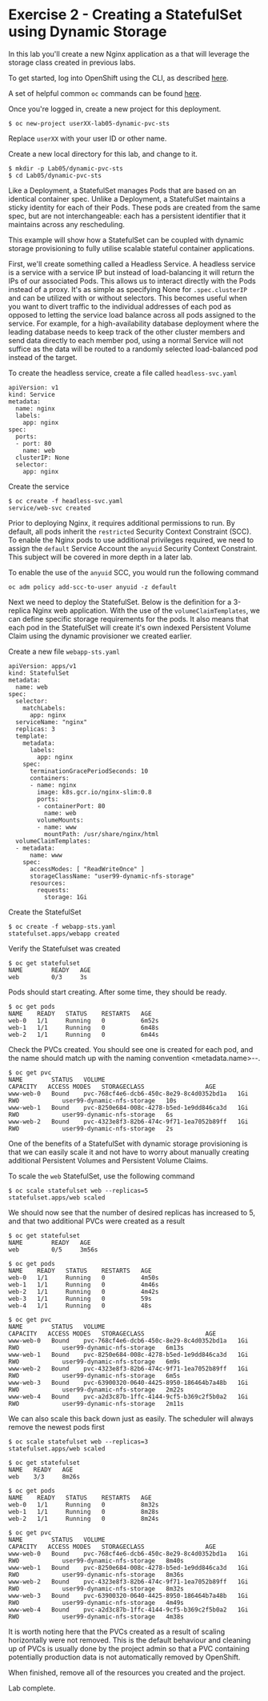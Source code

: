 # Exercise 2 - Creating a StatefulSet using Dynamic Storage

In this lab you'll create a new Nginx application as a that will leverage the storage class created in previous labs.

To get started, log into OpenShift using the CLI, as described [here](../Getting-started/log-in-to-openshift.md).

A set of helpful common `oc` commands can be found [here](../Getting-started/oc-commands.md).

Once you're logged in, create a new project for this deployment.

```
$ oc new-project userXX-lab05-dynamic-pvc-sts
```

Replace `userXX` with your user ID or other name.

Create a new local directory for this lab, and change to it.

```
$ mkdir -p Lab05/dynamic-pvc-sts
$ cd Lab05/dynamic-pvc-sts
```

Like a Deployment, a StatefulSet manages Pods that are based on an identical container spec. Unlike a Deployment, a StatefulSet maintains a sticky identity for each of their Pods. These pods are created from the same spec, but are not interchangeable: each has a persistent identifier that it maintains across any rescheduling.

This example will show how a StatefulSet can be coupled with dynamic storage provisioning to fully utilise scalable stateful container applications.

First, we'll create something called a Headless Service. A headless service is a service with a service IP but instead of load-balancing it will return the IPs of our associated Pods. This allows us to interact directly with the Pods instead of a proxy. It's as simple as specifying None for `.spec.clusterIP` and can be utilized with or without selectors. This becomes useful when you want to divert traffic to the individual addresses of each pod as opposed to letting the service load balance across all pods assigned to the service. For example, for a high-availability database deployment where the leading database needs to keep track of the other cluster members and send data directly to each member pod, using a normal Service will not suffice as the data will be routed to a randomly selected load-balanced pod instead of the target. 

To create the headless service, create a file called `headless-svc.yaml`

```
apiVersion: v1
kind: Service
metadata:
  name: nginx
  labels:
    app: nginx
spec:
  ports:
  - port: 80
    name: web
  clusterIP: None
  selector:
    app: nginx
```

Create the service

```
$ oc create -f headless-svc.yaml
service/web-svc created
```

Prior to deploying Nginx, it requires additional permissions to run. By default, all pods inherit the `restricted` Security Context Constraint (SCC). To enable the Nginx pods to use additional privileges required, we need to assign the `default` Service Account the `anyuid` Security Context Constraint. This subject will be covered in more depth in a later lab.

To enable the use of the `anyuid` SCC, you would run the following command

```
oc adm policy add-scc-to-user anyuid -z default
```

Next we need to deploy the StatefulSet. Below is the definition for a 3-replica Nginx web application. With the use of the `volumeClaimTemplates`, we can define specific storage requirements for the pods. It also means that each pod in the StatefulSet will create it's own indexed Persistent Volume Claim using the dynamic provisioner we created earlier. 

Create a new file `webapp-sts.yaml`

```
apiVersion: apps/v1
kind: StatefulSet
metadata:
  name: web
spec:
  selector:
    matchLabels:
      app: nginx
  serviceName: "nginx"
  replicas: 3
  template:
    metadata:
      labels:
        app: nginx
    spec:
      terminationGracePeriodSeconds: 10
      containers:
      - name: nginx
        image: k8s.gcr.io/nginx-slim:0.8
        ports:
        - containerPort: 80
          name: web
        volumeMounts:
        - name: www
          mountPath: /usr/share/nginx/html
  volumeClaimTemplates:
  - metadata:
      name: www
    spec:
      accessModes: [ "ReadWriteOnce" ]
      storageClassName: "user99-dynamic-nfs-storage"
      resources:
        requests:
          storage: 1Gi
```

Create the StatefulSet

```
$ oc create -f webapp-sts.yaml
statefulset.apps/webapp created
```


Verify the Statefulset was created

```
$ oc get statefulset
NAME        READY   AGE
web         0/3     3s
```

Pods should start creating. After some time, they should be ready.
```
$ oc get pods
NAME    READY   STATUS    RESTARTS   AGE
web-0   1/1     Running   0          6m52s
web-1   1/1     Running   0          6m48s
web-2   1/1     Running   0          6m44s
```

Check the PVCs created. You should see one is created for each pod, and the name should match up with the naming convention <metadata.name>-<sts-name>-<index>.
```
$ oc get pvc
NAME        STATUS   VOLUME                                     CAPACITY   ACCESS MODES   STORAGECLASS                 AGE
www-web-0   Bound    pvc-768cf4e6-dcb6-450c-8e29-8c4d0352bd1a   1Gi        RWO            user99-dynamic-nfs-storage   10s
www-web-1   Bound    pvc-8250e684-008c-4278-b5ed-1e9dd846ca3d   1Gi        RWO            user99-dynamic-nfs-storage   6s
www-web-2   Bound    pvc-4323e8f3-82b6-474c-9f71-1ea7052b89ff   1Gi        RWO            user99-dynamic-nfs-storage   2s
```

One of the benefits of a StatefulSet with dynamic storage provisioning is that we can easily scale it and not have to worry about manually creating additional Persistent Volumes and Persistent Volume Claims.

To scale the `web` StatefulSet, use the following command
```
$ oc scale statefulset web --replicas=5
statefulset.apps/web scaled
```

We should now see that the number of desired replicas has increased to 5, and that two additional PVCs were created as a result
```
$ oc get statefulset
NAME        READY   AGE
web         0/5     3m56s

$ oc get pods
NAME    READY   STATUS    RESTARTS   AGE
web-0   1/1     Running   0          4m50s
web-1   1/1     Running   0          4m46s
web-2   1/1     Running   0          4m42s
web-3   1/1     Running   0          59s
web-4   1/1     Running   0          48s

$ oc get pvc
NAME        STATUS   VOLUME                                     CAPACITY   ACCESS MODES   STORAGECLASS                 AGE
www-web-0   Bound    pvc-768cf4e6-dcb6-450c-8e29-8c4d0352bd1a   1Gi        RWO            user99-dynamic-nfs-storage   6m13s
www-web-1   Bound    pvc-8250e684-008c-4278-b5ed-1e9dd846ca3d   1Gi        RWO            user99-dynamic-nfs-storage   6m9s
www-web-2   Bound    pvc-4323e8f3-82b6-474c-9f71-1ea7052b89ff   1Gi        RWO            user99-dynamic-nfs-storage   6m5s
www-web-3   Bound    pvc-63900320-0640-4425-8950-186464b7a48b   1Gi        RWO            user99-dynamic-nfs-storage   2m22s
www-web-4   Bound    pvc-a2d3c87b-1ffc-4144-9cf5-b369c2f5b0a2   1Gi        RWO            user99-dynamic-nfs-storage   2m11s
```

We can also scale this back down just as easily. The scheduler will always remove the newest pods first

```
$ oc scale statefulset web --replicas=3
statefulset.apps/web scaled

$ oc get statefulset
NAME   READY   AGE
web    3/3     8m26s

$ oc get pods
NAME    READY   STATUS    RESTARTS   AGE
web-0   1/1     Running   0          8m32s
web-1   1/1     Running   0          8m28s
web-2   1/1     Running   0          8m24s

$ oc get pvc
NAME        STATUS   VOLUME                                     CAPACITY   ACCESS MODES   STORAGECLASS                 AGE
www-web-0   Bound    pvc-768cf4e6-dcb6-450c-8e29-8c4d0352bd1a   1Gi        RWO            user99-dynamic-nfs-storage   8m40s
www-web-1   Bound    pvc-8250e684-008c-4278-b5ed-1e9dd846ca3d   1Gi        RWO            user99-dynamic-nfs-storage   8m36s
www-web-2   Bound    pvc-4323e8f3-82b6-474c-9f71-1ea7052b89ff   1Gi        RWO            user99-dynamic-nfs-storage   8m32s
www-web-3   Bound    pvc-63900320-0640-4425-8950-186464b7a48b   1Gi        RWO            user99-dynamic-nfs-storage   4m49s
www-web-4   Bound    pvc-a2d3c87b-1ffc-4144-9cf5-b369c2f5b0a2   1Gi        RWO            user99-dynamic-nfs-storage   4m38s
```

It is worth noting here that the PVCs created as a result of scaling horizontally were not removed. This is the default behaviour and cleaning up of PVCs is usually done by the project admin so that a PVC containing potentially production data is not automatically removed by OpenShift.

When finished, remove all of the resources you created and the project.

Lab complete.